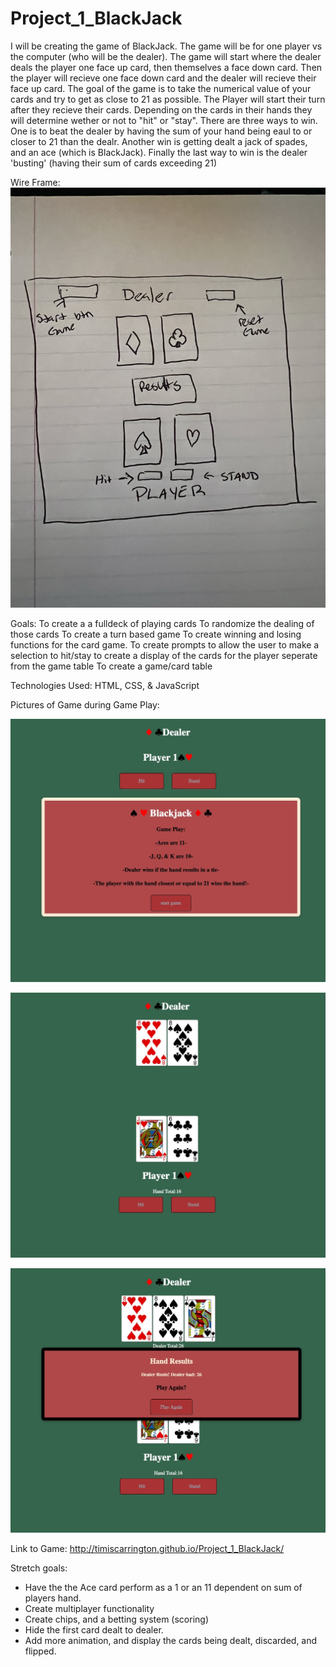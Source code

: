 # Project_1_BlackJack

I will be creating the game of BlackJack. The game will be for one player vs the computer (who will be the dealer). The game will start where the dealer deals the player one face up card, then themselves a face down card. Then the player will recieve one face down card and the dealer will recieve their face up card. The goal of the game is to take the numerical value of your cards and try to get as close to 21 as possible. The Player will start their turn after they recieve their cards. Depending on the cards in their hands they will determine wether or not to "hit" or "stay". There are three ways to win. One is to beat the dealer by having the sum of your hand being eaul to or closer to 21 than the dealr. Another win is getting dealt a jack of spades, and an ace (which is BlackJack). Finally the last way to win is the dealer 'busting' (having their sum of cards exceeding 21)


Wire Frame:
![wireframe](wireframe.jpg)


Goals:
To create a a fulldeck of playing cards
To randomize the dealing of those cards
To create a turn based game
To create winning and losing functions for the card game.
To create prompts to allow the user to make a selection to hit/stay
to create a display of the cards for the player seperate from the game table
To create a game/card table


Technologies Used: 
HTML, CSS,  & JavaScript

Pictures of Game during Game Play:

![start screen of game](gamestart.jpg)

![gameplay](duringHand.jpg)

![results](afterHand.jpg)



Link to Game: http://timiscarrington.github.io/Project_1_BlackJack/

Stretch goals:
- Have the the Ace card perform as a 1 or an 11 dependent on sum of players hand.
- Create multiplayer functionality
- Create chips, and a betting system (scoring)
- Hide the first card dealt to dealer. 
- Add more animation, and display the cards being dealt, discarded, and flipped.



